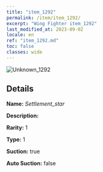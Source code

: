```yaml
---
title: "item_1292"
permalink: /item/item_1292/
excerpt: "Wing Fighter item_1292"
last_modified_at: 2023-09-02
locale: en
ref: "item_1292.md"
toc: false
classes: wide
---
```



 ![Unknown_1292](/images/item/Settlement_star_p.png)



## Details

 **Name:** *Settlement_star* 

 **Description:** 

 **Rarity:** 1 

 **Type:** 1 

 **Suction:** true 

 **Auto Suction:** false 


